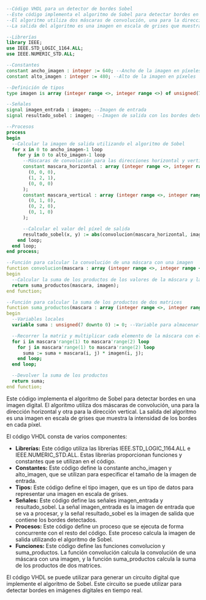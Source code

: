 ```vhdl
--Código VHDL para un detector de bordes Sobel
--Este código implementa el algoritmo de Sobel para detectar bordes en una imagen digital.
--El algoritmo utiliza dos máscaras de convolución, una para la dirección horizontal y otra para la dirección vertical.
--La salida del algoritmo es una imagen en escala de grises que muestra la intensidad de los bordes en cada píxel.

--Librerías
library IEEE;
use IEEE.STD_LOGIC_1164.ALL;
use IEEE.NUMERIC_STD.ALL;

--Constantes
constant ancho_imagen : integer := 640; --Ancho de la imagen en píxeles
constant alto_imagen : integer := 480; --Alto de la imagen en píxeles

--Definición de tipos
type imagen is array (integer range <>, integer range <>) of unsigned(7 downto 0); --Tipo de imagen en escala de grises

--Señales
signal imagen_entrada : imagen; --Imagen de entrada
signal resultado_sobel : imagen; --Imagen de salida con los bordes detectados

--Procesos
process
begin
  --Calcular la imagen de salida utilizando el algoritmo de Sobel
  for x in 0 to ancho_imagen-1 loop
    for y in 0 to alto_imagen-1 loop
      --Máscaras de convolución para las direcciones horizontal y vertical
      constant mascara_horizontal : array (integer range <>, integer range <>) of unsigned(7 downto 0) := (
        (0, 0, 0),
        (1, 2, 1),
        (0, 0, 0)
      );
      constant mascara_vertical : array (integer range <>, integer range <>) of unsigned(7 downto 0) := (
        (0, 1, 0),
        (0, 2, 0),
        (0, 1, 0)
      );

      --Calcular el valor del píxel de salida
      resultado_sobel(x, y) := abs(convolucion(mascara_horizontal, imagen_entrada(x-1, y-1:x+1, y-1:y+1))) + abs(convolucion(mascara_vertical, imagen_entrada(x-1, y-1:x+1, y-1:y+1)));
    end loop;
  end loop;
end process;

--Función para calcular la convolución de una máscara con una imagen
function convolucion(mascara : array (integer range <>, integer range <>) of unsigned(7 downto 0); imagen : imagen) return unsigned(7 downto 0) is
begin
  --Calcular la suma de los productos de los valores de la máscara y la imagen
  return suma_productos(mascara, imagen);
end function;

--Función para calcular la suma de los productos de dos matrices
function suma_productos(mascara : array (integer range <>, integer range <>) of unsigned(7 downto 0); imagen : imagen) return unsigned(7 downto 0) is
begin
  --Variables locales
  variable suma : unsigned(7 downto 0) := 0; --Variable para almacenar la suma de los productos

  --Recorrer la matriz y multiplicar cada elemento de la máscara con el correspondiente elemento de la imagen
  for i in mascara'range(1) to mascara'range(2) loop
    for j in mascara'range(1) to mascara'range(2) loop
      suma := suma + mascara(i, j) * imagen(i, j);
    end loop;
  end loop;

  --Devolver la suma de los productos
  return suma;
end function;
```

Este código implementa el algoritmo de Sobel para detectar bordes en una imagen digital. El algoritmo utiliza dos máscaras de convolución, una para la dirección horizontal y otra para la dirección vertical. La salida del algoritmo es una imagen en escala de grises que muestra la intensidad de los bordes en cada píxel.

El código VHDL consta de varios componentes:

* **Librerías:** Este código utiliza las librerías IEEE.STD_LOGIC_1164.ALL e IEEE.NUMERIC_STD.ALL. Estas librerías proporcionan funciones y constantes que se utilizan en el código.
* **Constantes:** Este código define la constante ancho_imagen y alto_imagen, que se utilizan para especificar el tamaño de la imagen de entrada.
* **Tipos:** Este código define el tipo imagen, que es un tipo de datos para representar una imagen en escala de grises.
* **Señales:** Este código define las señales imagen_entrada y resultado_sobel. La señal imagen_entrada es la imagen de entrada que se va a procesar, y la señal resultado_sobel es la imagen de salida que contiene los bordes detectados.
* **Procesos:** Este código define un proceso que se ejecuta de forma concurrente con el resto del código. Este proceso calcula la imagen de salida utilizando el algoritmo de Sobel.
* **Funciones:** Este código define las funciones convolucion y suma_productos. La función convolución calcula la convolución de una máscara con una imagen, y la función suma_productos calcula la suma de los productos de dos matrices.

El código VHDL se puede utilizar para generar un circuito digital que implemente el algoritmo de Sobel. Este circuito se puede utilizar para detectar bordes en imágenes digitales en tiempo real.